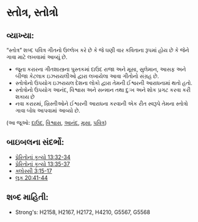 # સ્તોત્ર, સ્તોત્રો 

## વ્યાખ્યા: 

“સ્તોત્ર” શબ્દ પવિત્ર ગીતનો ઉલ્લેખ કરે છે કે જે ઘણી વાર કવિતાના રૂપમાં હોય છે કે જેને ગાવા માટે લખવામાં આવ્યું છે.

* જૂના કરારના ગીતશાસ્ત્રના પુસ્તકમાં દાઉદ રાજા અને મૂસા, સુલેમાન, આસફ અને બીજા કેટલાક ઇઝરાયલીઓ દ્વારા લખાયેલા આવા ગીતોનો સંગ્રહ છે.
* સ્તોત્રોનો ઉપયોગ ઇઝરાયલ દેશના લોકો દ્વારા તેમની ઈશ્વરની આરાધનામાં થતો હતો.
* સ્તોત્રોનો ઉપયોગ આનંદ, વિશ્વાસ અને સન્માન તથા દુઃખ અને શોક પ્રગટ કરવા કરી શકાય છે
* નવા કરારમાં, ખ્રિસ્તીઓને ઈશ્વરની આરાધના કરવાની એક રીત સ્વરૂપે તેમના સ્તોત્રો ગાવા બોધ આપવામાં આવ્યો છે.

(આ જૂઓ: [દાઉદ](../names/david.md), [વિશ્વાસ](../kt/faith.md), [આનંદ](../other/joy.md), [મૂસા](../names/moses.md), [પવિત્ર](../kt/holy.md))

## બાઇબલના સંદર્ભો: 

* [પ્રેરિતોનાં કૃત્યો 13:32-34](rc://gu/tn/help/act/13/32)
* [પ્રેરિતોનાં કૃત્યો 13:35-37](rc://gu/tn/help/act/13/35)
* [ક્લોસ્સી 3:15-17](rc://gu/tn/help/col/03/15)
* [લૂક 20:41-44](rc://gu/tn/help/luk/20/41)

## શબ્દ માહિતી: 

* Strong's: H2158, H2167, H2172, H4210, G5567, G5568
